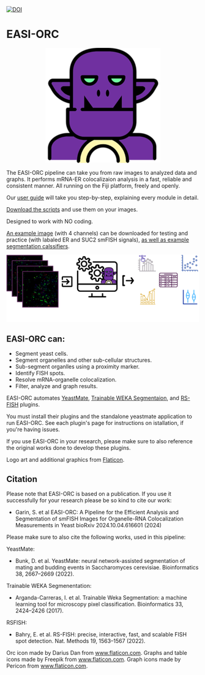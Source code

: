 [![DOI](https://zenodo.org/badge/582952010.svg)](https://doi.org/10.5281/zenodo.14622307)
# EASI-ORC
<p align="center">
  <img src="assests/ORC.png" width="300">
</p>
The EASI-ORC pipeline can take you from raw images to analyzed data and graphs. It performs mRNA-ER colocalizaion analysis in a fast, reliable and consistent manner. All running on the Fiji platform, freely and openly.

Our [user guide](https://github.com/ShaharGarin/EASI-ORC.github.io/blob/c2f86e303f4534bf5d0a5a138059f861595184bd/EASI%20ORC%20User%20Guide.pdf) will take you step-by-step, explaining every module in detail.

[Download the scripts](https://github.com/ShaharGarin/EASI-ORC.github.io/blob/73cd76d4703f90b22be32aa0b13b25d66424044f/code/EASI-ORC%20Scripts.7z) and use them on your images.


Designed to work with NO coding.

[An example image](https://github.com/ShaharGarin/EASI-ORC.github.io/blob/247498dd5b2bfbeafa02566af1b0ed4fe2d05995/Example%20Image.7z) (with 4 channels) can be downloaded for testing and practice (with labaled ER and SUC2 smFISH signals), [as well as example segmentation calssifiers](https://github.com/ShaharGarin/EASI-ORC.github.io/blob/86da0e13a4c2d5a6897776d4283a053f489cca6d/classifiers/classifiers.7z).
<p align="center">
  <img src="assests/Diagram.png">
</p>

## EASI-ORC can:
* Segment yeast cells.
* Segment organelles and other sub-cellular structures.
* Sub-segment organlles using a proximity marker.
* Identify FISH spots.
* Resolve mRNA-organelle colocalization.
* Filter, analyze and graph results.


EASI-ORC automates [YeastMate](https://yeastmate.readthedocs.io/en/latest/), [Trainable WEKA Segmentaion](https://github.com/fiji/Trainable_Segmentation?tab=readme-ov-file), and [RS-FISH](https://github.com/PreibischLab/RS-FISH) plugins.

You must install their plugins and the standalone yeastmate application to run EASI-ORC. See each plugin's page for instructions on istallation, if you're having issues.

If you use EASI-ORC in your research, please make sure to also reference the original works done to develop these plugins.

Logo art and additional graphics from [Flaticon](https://www.flaticon.com/).

## Citation
Please note that EASI-ORC is based on a publication. If you use it successfully for your research please be so kind to cite our work:
* Garin, S. et al EASI-ORC: A Pipeline for the Efficient Analysis and Segmentation of smFISH Images for Organelle-RNA Colocalization Measurements in Yeast
bioRxiv 2024.10.04.616601 (2024)

Please make sure to also cite the following works, used in this pipeline:

YeastMate:
* Bunk, D. et al. YeastMate: neural network-assisted segmentation of mating and budding events in Saccharomyces cerevisiae. Bioinformatics 38, 2667–2669 (2022).

Trainable WEKA Segmenentation:
* 	Arganda-Carreras, I. et al. Trainable Weka Segmentation: a machine learning tool for microscopy pixel classification. Bioinformatics 33, 2424–2426 (2017).

RSFISH:
* Bahry, E. et al. RS-FISH: precise, interactive, fast, and scalable FISH spot detection. Nat. Methods 19, 1563–1567 (2022).


Orc icon made by Darius Dan from www.flaticon.com. Graphs and table icons made by Freepik from www.flaticon.com. Graph icons made by Pericon from www.flaticon.com. 
